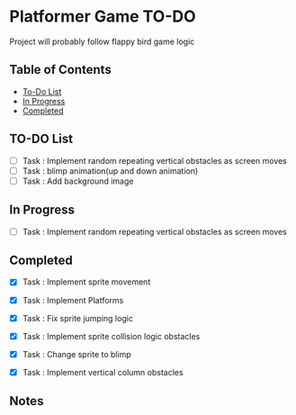 # Platformer Game TO-DO

Project will probably follow flappy bird game logic

## Table of Contents
- [To-Do List](#to-do-list)
- [In Progress](#in-progress)
- [Completed](#completed)

## TO-DO List
- [ ] Task : Implement random repeating vertical obstacles as screen moves
- [ ] Task : blimp animation(up and down animation)
- [ ] Task : Add background image

## In Progress
- [ ] Task : Implement random repeating vertical obstacles as screen moves

## Completed
- [x] Task : Implement sprite movement
- [x] Task : Implement Platforms
- [x] Task : Fix sprite jumping logic
- [x] Task : Implement sprite collision logic obstacles
- [x] Task : Change sprite to blimp
- [x] Task : Implement vertical column obstacles



## Notes
